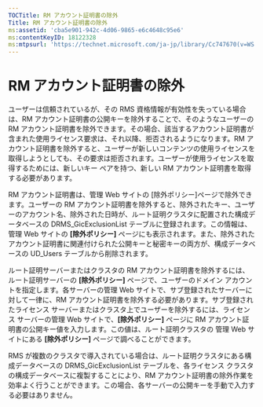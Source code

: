 ```yaml
---
TOCTitle: RM アカウント証明書の除外
Title: RM アカウント証明書の除外
ms:assetid: 'cba5e901-942c-4d06-9865-e6c4648c95e6'
ms:contentKeyID: 18122328
ms:mtpsurl: 'https://technet.microsoft.com/ja-jp/library/Cc747670(v=WS.10)'
---
```


RM アカウント証明書の除外
=========================

ユーザーは信頼されているが、その RMS 資格情報が有効性を失っている場合は、RM アカウント証明書の公開キーを除外することで、そのようなユーザーの RM アカウント証明書を除外できます。その場合、該当するアカウント証明書が含まれた使用ライセンス要求は、それ以降、拒否されるようになります。RM アカウント証明書を除外すると、ユーザーが新しいコンテンツの使用ライセンスを取得しようとしても、その要求は拒否されます。ユーザーが使用ライセンスを取得するためには、新しいキー ペアを持つ、新しい RM アカウント証明書を取得する必要があります。

RM アカウント証明書は、管理 Web サイトの \[除外ポリシー\]ページで除外できます。ユーザーの RM アカウント証明書を除外すると、除外されたキー、ユーザーのアカウント名、除外された日時が、ルート証明クラスタに配置された構成データベースの DRMS\_GicExclusionList テーブルに登録されます。この情報は、管理 Web サイトの **\[除外ポリシー\]** ページにも表示されます。また、除外されたアカウント証明書に関連付けられた公開キーと秘密キーの両方が、構成データベースの UD\_Users テーブルから削除されます。

ルート証明サーバーまたはクラスタの RM アカウント証明書を除外するには、ルート証明サーバーの **\[除外ポリシー\]** ページで、ユーザーのドメイン アカウントを指定します。各サーバーの管理 Web サイトで、サブ登録されたサーバーに対して一律に、RM アカウント証明書を除外する必要があります。サブ登録されたライセンス サーバーまたはクラスタ上でユーザーを除外するには、ライセンス サーバーの管理 Web サイトで、**\[除外ポリシー\]** ページに RM アカウント証明書の公開キー値を入力します。この値は、ルート証明クラスタの 管理 Web サイトにある **\[除外ポリシー\]** ページで調べることができます。

RMS が複数のクラスタで導入されている場合は、ルート証明クラスタにある構成データベースの DRMS\_GicExclusionList テーブルを、各ライセンス クラスタの構成データベースに複製することにより、RM アカウント証明書の除外作業を効率よく行うことができます。この場合、各サーバーの公開キーを手動で入力する必要はありません。
